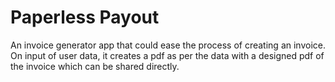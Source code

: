# Paperless Payout
An invoice generator app that could ease the process of creating an invoice. 
On input of user data, it creates a pdf as per the data with a designed pdf of the invoice which can be shared directly.
